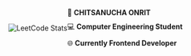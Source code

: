 <div style="display: flex; align-items: center;">
      <img src="https://leetcard.jacoblin.cool/BB1G1016?theme=dark&font=ABeeZee" alt="LeetCode Stats"/>
    <ul style="list-style: none; padding: 0; margin: 0;">
      <li style="margin-bottom: 10px;">&#128119; <strong>CHITSANUCHA ONRIT</strong></li>
      <li style="margin-bottom: 10px;">&#128187; <strong>Computer Engineering Student</strong></li>
      <li>&#127760; <strong>Currently Frontend Developer</strong></li>
    </ul>
</div>
